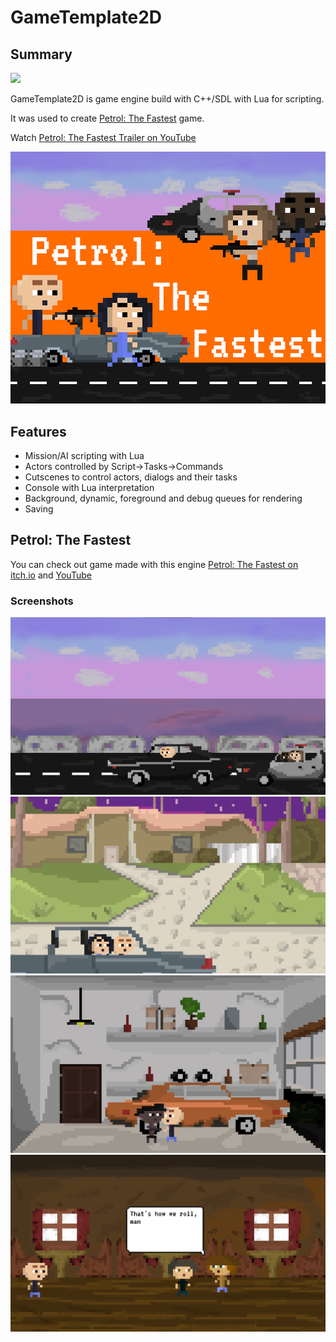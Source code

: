 # GameTemplate2D

## Summary
![](Project/Images/Header.png)

GameTemplate2D is game engine build with C++/SDL with Lua for scripting.

It was used to create [Petrol: The Fastest](https://snowfall-eagle.itch.io/petrol-the-fastest) game.

Watch [Petrol: The Fastest Trailer on YouTube](https://www.youtube.com/watch?v=pXLk-8X7ILQ)

![Screenshot](Project/Images/PetrolTheFastest.png)

## Features

- Mission/AI scripting with Lua
- Actors controlled by Script->Tasks->Commands
- Cutscenes to control actors, dialogs and their tasks
- Console with Lua interpretation
- Background, dynamic, foreground and debug queues for rendering
- Saving

## Petrol: The Fastest

You can check out game made with this engine
[Petrol: The Fastest on itch.io](https://snowfall-eagle.itch.io/petrol-the-fastest) and [YouTube](https://www.youtube.com/watch?v=pXLk-8X7ILQ)

### Screenshots
![Screenshot](Project/Images/Screenshot-1.png)
![Screenshot](Project/Images/Screenshot-2.png)
![Screenshot](Project/Images/Screenshot-3.png)
![Screenshot](Project/Images/Screenshot-4.png)
